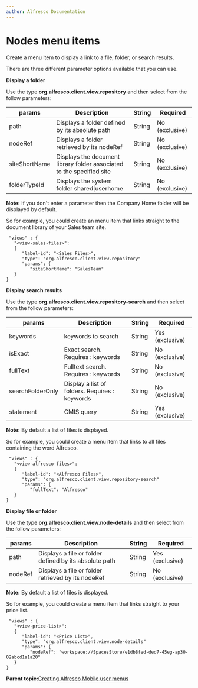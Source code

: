 ```yaml
---
author: Alfresco Documentation
---
```


# Nodes menu items

Create a menu item to display a link to a file, folder, or search results.

There are three different parameter options available that you can use.

**Display a folder**

Use the type **org.alfresco.client.view.repository** and then select from the follow parameters:

|params|Description|String|Required|
|------|-----------|------|--------|
|path|Displays a folder defined by its absolute path|String|No \(exclusive\)|
|nodeRef|Displays a folder retrieved by its nodeRef|String|No \(exclusive\)|
|siteShortName|Displays the document library folder associated to the specified site|String|No \(exclusive\)|
|folderTypeId|Displays the system folder shared\|userhome|String|No \(exclusive\)|

**Note:** If you don't enter a parameter then the Company Home folder will be displayed by default.

So for example, you could create an menu item that links straight to the document library of your Sales team site.

```
 "views" : {
   "<view-sales-files>":
   {
      "label-id": "<Sales Files>",
      "type": "org.alfresco.client.view.repository"
      "params": {
         "siteShortName": "SalesTeam"
   }
}
```

**Display search results**

Use the type **org.alfresco.client.view.repository-search** and then select from the follow parameters:

|params|Description|String|Required|
|------|-----------|------|--------|
|keywords|keywords to search|String|Yes \(exclusive\)|
|isExact|Exact search. Requires : keywords|String|No \(exclusive\)|
|fullText|Fulltext search. Requires : keywords|String|No \(exclusive\)|
|searchFolderOnly|Display a list of folders. Requires : keywords|String|No \(exclusive\)|
|statement|CMIS query|String|Yes \(exclusive\)|

**Note:** By default a list of files is displayed.

So for example, you could create a menu item that links to all files containing the word Alfresco.

```
 "views" : {
   "<view-alfresco-files>":
   {
      "label-id": "<Alfresco Files>",
      "type": "org.alfresco.client.view.repository-search"
      "params": {
         "fullText": "Alfresco"
   }
}
```

**Display file or folder**

Use the type **org.alfresco.client.view.node-details** and then select from the follow parameters:

|params|Description|String|Required|
|------|-----------|------|--------|
|path|Displays a file or folder defined by its absolute path|String|Yes \(exclusive\)|
|nodeRef|Displays a file or folder retrieved by its nodeRef|String|No \(exclusive\)|

**Note:** By default a list of files is displayed.

So for example, you could create a menu item that links straight to your price list.

```
 "views" : {
   "<view-price-list>":
   {
      "label-id": "<Price List>",
      "type": "org.alfresco.client.view.node-details"
      "params": {
         "nodeRef": "workspace://SpacesStore/e1db8fed-ded7-45eg-ap30-02abcd1a1a20"
   }
}
```

**Parent topic:**[Creating Alfresco Mobile user menus](../references/mobile-config-views.md)

